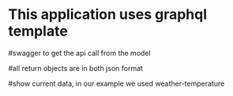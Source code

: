 # This application uses graphql template

#swagger to get the api call from the model

#all return objects are in both json format

#show current data, in our example we used weather-temperature
